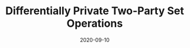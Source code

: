 ---
title: 'Differentially Private Two-Party Set Operations'
authors: 'Bailey Kacsmar, Basit Khurram, Nils Lukas, Alexander Norton, Masoumeh Shafieinejad, Zhiwei Shang, Yasser Baseri, Maryam Sepehri, Simon Oya, and Florian Kerschbaum'
type: 'conference'
booktitle: 'IEEE European Symposium on Security and Privacy (EuroS&P)'
collection: publications
permalink: /publication/oya-2020-09-eurosp
date: 2020-09-10
year: 2020
pages: '390-404'
---